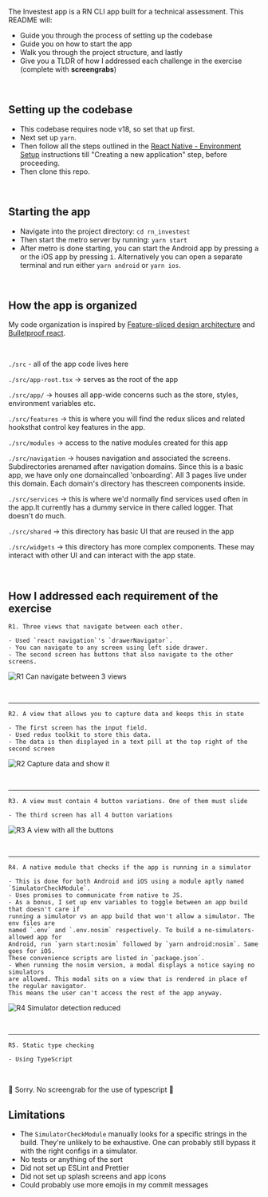 The Investest app is a RN CLI app built for a technical assessment. This README will:
- Guide you through the process of setting up the codebase
- Guide you on how to start the app
- Walk you through the project structure, and lastly
- Give you a TLDR of how I addressed each challenge in the exercise (complete with **screengrabs**)

<br>

## Setting up the codebase

- This codebase requires node v18, so set that up first.
- Next set up `yarn`.
- Then follow all the steps outlined in the [React Native - Environment Setup](https://reactnative.dev/docs/environment-setup) instructions till "Creating a new application" step, before proceeding.<br>
- Then clone this repo.
    
<br>

## Starting the app
- Navigate into the project directory: `cd rn_investest`
- Then start the metro server by running: `yarn start`
- After metro is done starting, you can start the Android app by pressing <kbd>a</kbd> or the iOS app by pressing <kbd>i</kbd>. Alternatively you can open a separate terminal and run either `yarn android` or `yarn ios`.

<br>

## How the app is organized

My code organization is inspired by [Feature-sliced design architecture](https://feature-sliced.design/docs/get-started) and [Bulletproof react](https://github.com/alan2207/bulletproof-react/blob/master/docs/project-structure.md).

<br>

`./src` - all of the app code lives here

`./src/app-root.tsx` -> serves as the root of the app

`./src/app/` -> houses all app-wide concerns such as the store, styles, environment variables etc.

`./src/features` -> this is where you will find the redux slices and related hooksthat control key features in the app.

`./src/modules` -> access to the native modules created for this app

`./src/navigation` -> houses navigation and associated the screens. Subdirectories arenamed after navigation domains. Since this is a basic app, we have only one domaincalled 'onboarding'. All 3 pages live under this domain. Each domain's directory has thescreen components inside.

`./src/services` -> this is where we'd normally find services used often in the app.It currently has a dummy service in there called logger. That doesn't do much.

`./src/shared` -> this directory has basic UI that are reused in the app

`./src/widgets` -> this directory has more complex components. These may interact with other UI and can interact with the app state.

<br>

## How I addressed each requirement of the exercise
    
`R1. Three views that navigate between each other.`
    
    - Used `react navigation`'s `drawerNavigator`.
    - You can navigate to any screen using left side drawer.
    - The second screen has buttons that also navigate to the other screens.


![R1 Can navigate between 3 views](https://github.com/ychinamale/rn_investest/assets/5281496/88b43ce2-721d-4899-8547-0562aee1f535)


<br>

---

`R2. A view that allows you to capture data and keeps this in state`
    
    - The first screen has the input field.
    - Used redux toolkit to store this data.
    - The data is then displayed in a text pill at the top right of the second screen


![R2 Capture data and show it](https://github.com/ychinamale/rn_investest/assets/5281496/9300e3d6-b968-4a38-9bd5-08d247940d19)


<br>

---

`R3. A view must contain 4 button variations. One of them must slide`
    
    - The third screen has all 4 button variations


![R3 A view with all the buttons](https://github.com/ychinamale/rn_investest/assets/5281496/3d1e3fe4-4491-457d-8244-e6c8db960936)


<br>

---

`R4. A native module that checks if the app is running in a simulator`

    - This is done for both Android and iOS using a module aptly named `SimulatorCheckModule`.
    - Uses promises to communicate from native to JS.
    - As a bonus, I set up env variables to toggle between an app build that doesn't care if 
    running a simulator vs an app build that won't allow a simulator. The env files are 
    named `.env` and `.env.nosim` respectively. To build a no-simulators-allowed app for 
    Android, run `yarn start:nosim` followed by `yarn android:nosim`. Same goes for iOS.
    These convenience scripts are listed in `package.json`.
    - When running the nosim version, a modal displays a notice saying no simulators
    are allowed. This modal sits on a view that is rendered in place of the regular navigator.
    This means the user can't access the rest of the app anyway.


![R4 Simulator detection reduced](https://github.com/ychinamale/rn_investest/assets/5281496/68ebc504-0432-4141-82a2-3b4223fea110)


<br>

---

`R5. Static type checking`

    - Using TypeScript

<br>

😬 Sorry. No screengrab for the use of typescript 😬

## Limitations

- The `SimulatorCheckModule` manually looks for a specific strings in the build. They're unlikely to be exhaustive. One can probably still bypass it with the right configs in a simulator.
- No tests or anything of the sort
- Did not set up ESLint and Prettier
- Did not set up splash screens and app icons
- Could probably use more emojis in my commit messages 
